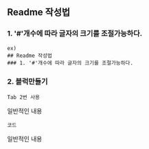 ## Readme 작성법
### 1. '#'개수에 따라 글자의 크기를 조절가능하다.
```
ex)
## Readme 작성법
### 1. '#'개수에 따라 글자의 크기를 조절가능하다.
```
### 2. 블럭만들기
```
Tab 2번 사용
```
일반적인 내용

    코드
  
일반적인 내용
